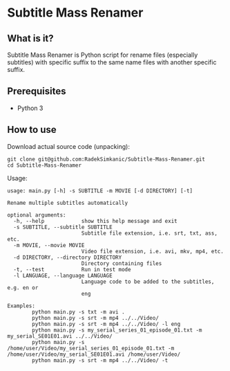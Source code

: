 # Subtitle Mass Renamer

## What is it?
Subtitle Mass Renamer is Python script for rename files (especially subtitles) with specific suffix to the same name files with another specific suffix.

## Prerequisites
- Python 3

## How to use
Download actual source code (unpacking):
```
git clone git@github.com:RadekSimkanic/Subtitle-Mass-Renamer.git
cd Subtitle-Mass-Renamer
```
Usage:
```
usage: main.py [-h] -s SUBTITLE -m MOVIE [-d DIRECTORY] [-t]

Rename multiple subtitles automatically

optional arguments:
  -h, --help            show this help message and exit
  -s SUBTITLE, --subtitle SUBTITLE
                        Subtitle file extension, i.e. srt, txt, ass, etc.
  -m MOVIE, --movie MOVIE
                        Video file extension, i.e. avi, mkv, mp4, etc.
  -d DIRECTORY, --directory DIRECTORY
                        Directory containing files
  -t, --test            Run in test mode
  -l LANGUAGE, --language LANGUAGE
                        Language code to be added to the subtitles, e.g. en or
                        eng

Examples:
        python main.py -s txt -m avi .
        python main.py -s srt -m mp4 ../../Video/
        python main.py -s srt -m mp4 ../../Video/ -l eng
        python main.py -s my_serial_series_01_episode_01.txt -m my_serial_SE01E01.avi ../../Video/
        python main.py -s /home/user/Video/my_serial_series_01_episode_01.txt -m /home/user/Video/my_serial_SE01E01.avi /home/user/Video/
        python main.py -s srt -m mp4 ../../Video/ -t
```
